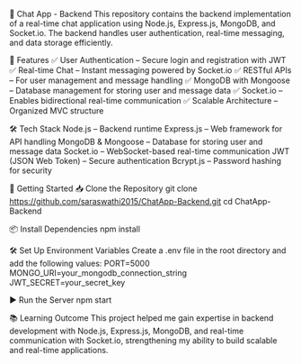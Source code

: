 🚀 Chat App - Backend
This repository contains the backend implementation of a real-time chat application using Node.js, Express.js, MongoDB, and Socket.io. The backend handles user authentication, real-time messaging, and data storage efficiently.

📌 Features
✅ User Authentication – Secure login and registration with JWT
✅ Real-time Chat – Instant messaging powered by Socket.io
✅ RESTful APIs – For user management and message handling
✅ MongoDB with Mongoose – Database management for storing user and message data
✅ Socket.io – Enables bidirectional real-time communication
✅ Scalable Architecture – Organized MVC structure

🛠️ Tech Stack
Node.js – Backend runtime
Express.js – Web framework for API handling
MongoDB & Mongoose – Database for storing user and message data
Socket.io – WebSocket-based real-time communication
JWT (JSON Web Token) – Secure authentication
Bcrypt.js – Password hashing for security

🚀 Getting Started
📥 Clone the Repository
git clone https://github.com/saraswathi2015/ChatApp-Backend.git
cd ChatApp-Backend

📦 Install Dependencies
npm install

🛠 Set Up Environment Variables
Create a .env file in the root directory and add the following values:
PORT=5000
MONGO_URI=your_mongodb_connection_string
JWT_SECRET=your_secret_key

▶ Run the Server
npm start

📚 Learning Outcome
This project helped me gain expertise in backend development with Node.js, Express.js, MongoDB, and real-time communication with Socket.io, strengthening my ability to build scalable and real-time applications.
